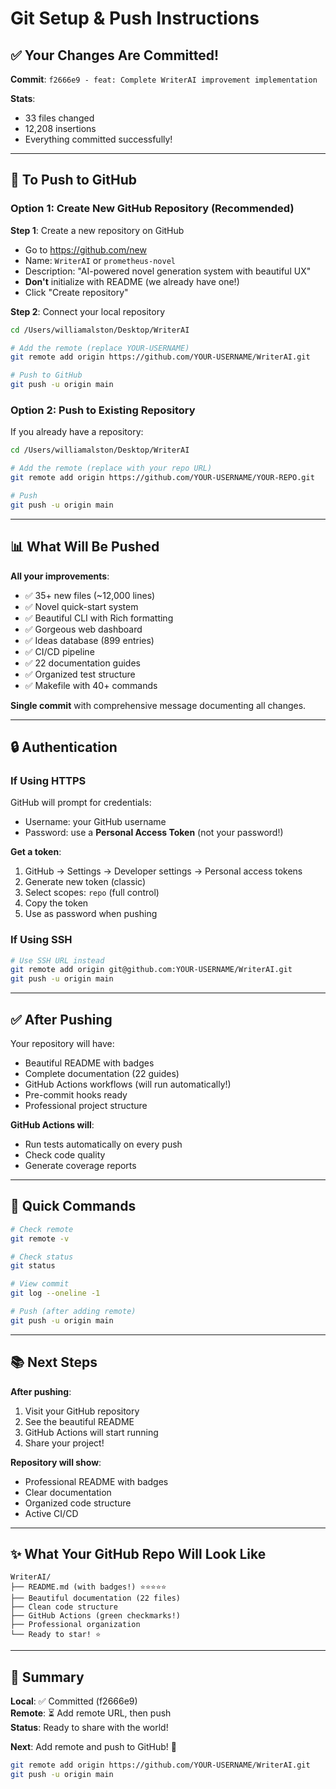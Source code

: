 # Git Setup & Push Instructions

## ✅ Your Changes Are Committed!

**Commit**: `f2666e9 - feat: Complete WriterAI improvement implementation`

**Stats**:
- 33 files changed
- 12,208 insertions
- Everything committed successfully!

---

## 🚀 To Push to GitHub

### Option 1: Create New GitHub Repository (Recommended)

**Step 1**: Create a new repository on GitHub
- Go to https://github.com/new
- Name: `WriterAI` or `prometheus-novel`
- Description: "AI-powered novel generation system with beautiful UX"
- **Don't** initialize with README (we already have one!)
- Click "Create repository"

**Step 2**: Connect your local repository
```bash
cd /Users/williamalston/Desktop/WriterAI

# Add the remote (replace YOUR-USERNAME)
git remote add origin https://github.com/YOUR-USERNAME/WriterAI.git

# Push to GitHub
git push -u origin main
```

### Option 2: Push to Existing Repository

If you already have a repository:

```bash
cd /Users/williamalston/Desktop/WriterAI

# Add the remote (replace with your repo URL)
git remote add origin https://github.com/YOUR-USERNAME/YOUR-REPO.git

# Push
git push -u origin main
```

---

## 📊 What Will Be Pushed

**All your improvements**:
- ✅ 35+ new files (~12,000 lines)
- ✅ Novel quick-start system
- ✅ Beautiful CLI with Rich formatting
- ✅ Gorgeous web dashboard
- ✅ Ideas database (899 entries)
- ✅ CI/CD pipeline
- ✅ 22 documentation guides
- ✅ Organized test structure
- ✅ Makefile with 40+ commands

**Single commit** with comprehensive message documenting all changes.

---

## 🔒 Authentication

### If Using HTTPS

GitHub will prompt for credentials:
- Username: your GitHub username
- Password: use a **Personal Access Token** (not your password!)

**Get a token**:
1. GitHub → Settings → Developer settings → Personal access tokens
2. Generate new token (classic)
3. Select scopes: `repo` (full control)
4. Copy the token
5. Use as password when pushing

### If Using SSH

```bash
# Use SSH URL instead
git remote add origin git@github.com:YOUR-USERNAME/WriterAI.git
git push -u origin main
```

---

## ✅ After Pushing

Your repository will have:

- Beautiful README with badges
- Complete documentation (22 guides)
- GitHub Actions workflows (will run automatically!)
- Pre-commit hooks ready
- Professional project structure

**GitHub Actions will**:
- Run tests automatically on every push
- Check code quality
- Generate coverage reports

---

## 🎯 Quick Commands

```bash
# Check remote
git remote -v

# Check status
git status

# View commit
git log --oneline -1

# Push (after adding remote)
git push -u origin main
```

---

## 📚 Next Steps

**After pushing**:
1. Visit your GitHub repository
2. See the beautiful README
3. GitHub Actions will start running
4. Share your project!

**Repository will show**:
- Professional README with badges
- Clear documentation
- Organized code structure
- Active CI/CD

---

## ✨ What Your GitHub Repo Will Look Like

```
WriterAI/
├── README.md (with badges!) ⭐⭐⭐⭐⭐
├── Beautiful documentation (22 files)
├── Clean code structure
├── GitHub Actions (green checkmarks!)
├── Professional organization
└── Ready to star! ⭐
```

---

## 🎊 Summary

**Local**: ✅ Committed (f2666e9)  
**Remote**: ⏳ Add remote URL, then push  
**Status**: Ready to share with the world!

**Next**: Add remote and push to GitHub! 🚀

```bash
git remote add origin https://github.com/YOUR-USERNAME/WriterAI.git
git push -u origin main
```

